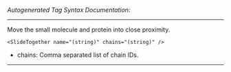 _Autogenerated Tag Syntax Documentation:_

---
Move the small molecule and protein into close proximity.

```
<SlideTogether name="(string)" chains="(string)" />
```

-   chains: Comma separated list of chain IDs.

---

